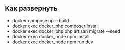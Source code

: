 ## Как развернуть

- docker compose up --build
- docker exec docker_php composer install
- docker exec docker_php php artisan migrate --seed
- docker exec docker_node npm install
- docker exec docker_node npm run dev

